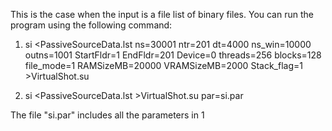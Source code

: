 This is the case when the input is a file list of binary files.
You can run the program using the following command:

1. si <PassiveSourceData.lst ns=30001 ntr=201 dt=4000 ns_win=10000 outns=1001 StartFldr=1 EndFldr=201 Device=0 threads=256 blocks=128 file_mode=1 RAMSizeMB=20000 VRAMSizeMB=2000 Stack_flag=1 >VirtualShot.su

2. si <PassiveSourceData.lst >VirtualShot.su par=si.par

The file "si.par" includes all the parameters in 1
